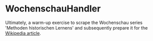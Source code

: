 # WochenschauHandler

Ultimately, a warm-up exercise to scrape the Wochenschau series 'Methoden historischen Lernens' and subsequently prepare it for the [Wikipedia article](https://de.wikipedia.org/wiki/Wochenschau_Verlag#Buchreihe_%E2%80%9EMethoden_historischen_Lernens%E2%80%9C).

